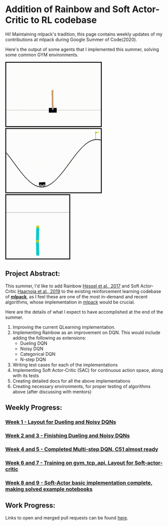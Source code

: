 # Addition of Rainbow and Soft Actor-Critic to RL codebase

Hi! Maintaining mlpack's tradition, this page contains weekly updates of my contributions at mlpack during Google Summer of Code(2020).


Here's the output of some agents that I implemented this summer, solving some common GYM environments.

<a href="https://gym.openai.com/envs/CartPole-v1/"><img border="3" alt="drawing" src="week-01/solved-cartpole.gif" height="200"></a>
<a href="https://gym.openai.com/envs/MountainCar-v0/"><img border="3" alt="drawing" src="week-08-and-09/output.gif" height="200"></a>
<a href="https://gym.openai.com/envs/Acrobot-v1"><img border="3" alt="drawing" src="week-10-and-11/acrobot.gif" height="200"></a>


## Project Abstract:
This summer, I'd like to add Rainbow [Hessel et al., 2017](https://arxiv.org/abs/1710.02298) and Soft Actor-Critic [Haarnoja et al., 2019](https://arxiv.org/abs/1812.05905) to the existing reinforcement learning codebase of **[mlpack](http://mlpack.org/)**, as I feel these are one of the most in-demand and recent algorithms, whose implementation in [mlpack](http://mlpack.org/) would be crucial.

Here are the details of what I expect to have accomplished at the end of the summer.

1. Improving the current QLearning implementation.
2. Implementing Rainbow as an improvement on DQN. This would include adding the following as extensions:
    - Dueling DQN
    - Noisy DQN
    - Categorical DQN
    - N-step DQN
3. Writing test cases for each of the implementations
4. Implementing Soft Actor-Critic (SAC) for continuous action space, along with its tests
5. Creating detailed docs for all the above implementations
6. Creating necessary environments, for proper testing of algorithms above (after discussing with mentors)


## Weekly Progress:
### [Week 1  - Layout for Dueling and Noisy DQNs](week-01/week-01.md)
### [Week 2 and 3  - Finishing Dueling and Noisy DQNs](week-02-and-03/week-02-and-03.md)
### [Week 4 and 5  - Completed Multi-step DQN, C51 almost ready](week-04-and-05/week-04-and-05.md) 
### [Week 6 and 7  - Training on gym_tcp_api, Layout for Soft-actor-critic](week-06-and-07/week-06-and-07.md)
### [Week 8 and 9  - Soft-Actor basic implementation complete, making solved example notebooks](week-08-and-09/week-08-and-09.md)

## Work Progress:
Links to open and merged pull requests can be found [here](PRs.md).